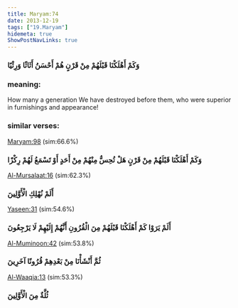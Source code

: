 ```yaml
---
title: Maryam:74
date: 2013-12-19
tags: ["19.Maryam"]
hidemeta: true 
ShowPostNavLinks: true 
---
```

### وَكَمْ أَهْلَكْنَا قَبْلَهُمْ مِنْ قَرْنٍ هُمْ أَحْسَنُ أَثَاثًا وَرِئْيًا
### meaning: 
How many a generation We have destroyed before them, who were superior in furnishings and appearance!
### similar verses: 

[Maryam:98](/19/98) (sim:66.6%)

### وَكَمْ أَهْلَكْنَا قَبْلَهُمْ مِنْ قَرْنٍ هَلْ تُحِسُّ مِنْهُمْ مِنْ أَحَدٍ أَوْ تَسْمَعُ لَهُمْ رِكْزًا

[Al-Mursalaat:16](/77/16) (sim:62.3%)

### أَلَمْ نُهْلِكِ الْأَوَّلِينَ

[Yaseen:31](/36/31) (sim:54.6%)

### أَلَمْ يَرَوْا كَمْ أَهْلَكْنَا قَبْلَهُمْ مِنَ الْقُرُونِ أَنَّهُمْ إِلَيْهِمْ لَا يَرْجِعُونَ

[Al-Muminoon:42](/23/42) (sim:53.8%)

### ثُمَّ أَنْشَأْنَا مِنْ بَعْدِهِمْ قُرُونًا آخَرِينَ

[Al-Waaqia:13](/56/13) (sim:53.3%)

### ثُلَّةٌ مِنَ الْأَوَّلِينَ
